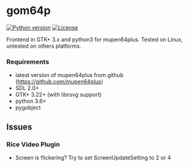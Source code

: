 # gom64p
[![Python version](https://img.shields.io/badge/Python-3.6|3.7-blue.svg)](https://github.com/Mastergatto/gom64p/blob/master/)
[![License](https://img.shields.io/badge/license-GPL-blue.svg)](https://github.com/Mastergatto/gom64p/blob/master/LICENSE)

Frontend in GTK+ 3.x and python3 for mupen64plus. Tested on Linux, untested on others platforms.

### Requirements
- latest version of mupen64plus from github (https://github.com/mupen64plus)
- SDL 2.0+
- GTK+ 3.22+ (with librsvg support)
- python 3.6+
- pygobject

## Issues

### Rice Video Plugin
- Screen is flickering? Try to set ScreenUpdateSetting to 2 or 4 
